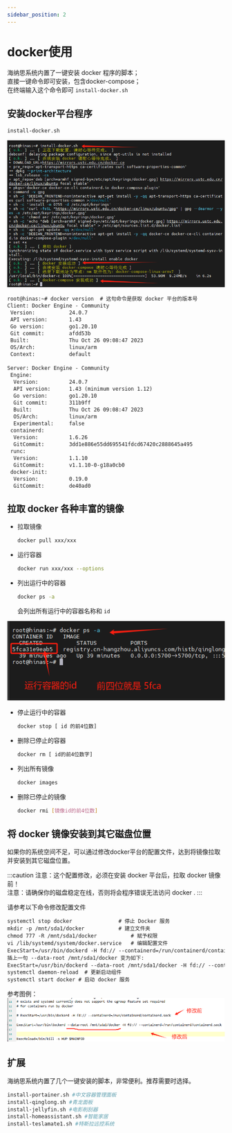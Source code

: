 ```yaml
---
sidebar_position: 2
---
```


# docker使用

海纳思系统内置了一键安装 docker 程序的脚本；  
直接一键命令即可安装，包含docker-compose；  
在终端输入这个命令即可 ```install-docker.sh```  

## 安装docker平台程序

```bash
install-docker.sh
```

![](./img/install-docker.png)

```consle
root@hinas:~# docker version  # 这句命令是获取 docker 平台的版本号
Client: Docker Engine - Community
 Version:           24.0.7
 API version:       1.43
 Go version:        go1.20.10
 Git commit:        afdd53b
 Built:             Thu Oct 26 09:08:47 2023
 OS/Arch:           linux/arm
 Context:           default

Server: Docker Engine - Community
 Engine:
  Version:          24.0.7
  API version:      1.43 (minimum version 1.12)
  Go version:       go1.20.10
  Git commit:       311b9ff
  Built:            Thu Oct 26 09:08:47 2023
  OS/Arch:          linux/arm
  Experimental:     false
 containerd:
  Version:          1.6.26
  GitCommit:        3dd1e886e55dd695541fdcd67420c2888645a495
 runc:
  Version:          1.1.10
  GitCommit:        v1.1.10-0-g18a0cb0
 docker-init:
  Version:          0.19.0
  GitCommit:        de40ad0
```

## 拉取 docker 各种丰富的镜像

- 拉取镜像

  ```bash
  docker pull xxx/xxx
  ```

- 运行容器

  ```bash
  docker run xxx/xxx --options
  ```

- 列出运行中的容器

  ```bash
  docker ps -a
  ```

  会列出所有运行中的容器名称和 ```id```

![](./img/containerid.jpg)


- 停止运行中的容器

  ```bash
  docker stop [ id 的前4位数]
  ```

  

- 删除已停止的容器

  ```bash
  docker rm [ id的前4位数字]
  ```

  

- 列出所有镜像

  ```bash
  docker images
  ```

  

- 删除已停止的镜像

  ```bash
  docker rmi [镜像id的前4位数]
  ```

## 将 docker 镜像安装到其它磁盘位置

如果你的系统空间不足，可以通过修改docker平台的配置文件，达到将镜像拉取并安装到其它磁盘位置。

:::caution
注意：这个配置修改，必须在安装 docker 平台后，拉取 docker 镜像前！  
注意：请确保你的磁盘稳定在线，否则将会程序错误无法访问 docker .
:::

请参考以下命令修改配置文件  

```html
systemctl stop docker               # 停止 Docker 服务
mkdir -p /mnt/sda1/docker           # 建立文件夹
chmod 777 -R /mnt/sda1/docker           # 赋予权限
vi /lib/systemd/system/docker.service   # 编辑配置文件
ExecStart=/usr/bin/dockerd -H fd:// --containerd=/run/containerd/containerd.sock
插上一句 --data-root /mnt/sda1/docker 变为如下:
ExecStart=/usr/bin/dockerd --data-root /mnt/sda1/docker -H fd:// --containerd=/run/containerd/containerd.sock
systemctl daemon-reload  # 更新启动组件
systemctl start docker # 启动 docker 服务
```

参考图例：
![](./img/docker-root.jpg)  


## 扩展

海纳思系统内置了几个一键安装的脚本，非常便利。推荐需要时选择。

```bash
install-portainer.sh #中文容器管理面板
install-qinglong.sh #青龙面板
install-jellyfin.sh #电影削刮器
install-homeassistant.sh #智能家居
install-teslamate1.sh #特斯拉远控系统
```

